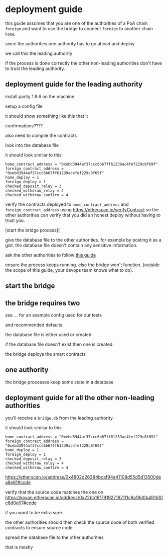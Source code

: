 # deployment guide

this guide assumes that you are one of the authorities of
a PoA chain `foreign` and want to use the bridge to connect
`foreign` to another chain `home`.

since the authorities one authority has to go ahead and
deploy

we call this the leading authority

if the process is done correctly the other non-leading authorities don't have to trust
the leading authority.

## deployment guide for the leading authority

install parity 1.8.6 on the machine

setup a config file

it should show something like this
that it

confirmations????

also need to compile the contracts

look into the database file

it should look similar to this:

```
home_contract_address = "0xebd3944af37ccc6b67ff61239ac4fef229c8f69f"
foreign_contract_address = "0xebd3944af37ccc6b67ff61239ac4fef229c8f69f"
home_deploy = 1
foreign_deploy = 1
checked_deposit_relay = 3
checked_withdraw_relay = 4
checked_withdraw_confirm = 4
```

verify the contracts deployed to `home_contract_address` and
`foreign_contract_address` using
https://etherscan.io/verifyContract so the other authorities
can verify that you did an honest deploy without having to trust you.

[start the bridge process](

give the database file to the other authorities.
for example by posting it as a gist.
the database file doesn't contain any sensitive information.

ask the other authorities to follow [this guide]()

ensure the process keeps running. else the bridge won't function.
(outside the scope of this guide, your devops team knows what to do).

## start the bridge




## the bridge requires two

see ... for an example config used for our tests

and recommended defaults

the database file is either used or created.

if the database file doesn't exist then one is created.

the bridge deploys the smart contracts

## one authority

the bridge processes keep some state in a database

## deployment guide for all the other non-leading authorities

you'll receive a `bridge.db` from the leading authority.

it should look similar to this:

```
home_contract_address = "0xebd3944af37ccc6b67ff61239ac4fef229c8f69f"
foreign_contract_address = "0xebd3944af37ccc6b67ff61239ac4fef229c8f69f"
home_deploy = 1
foreign_deploy = 1
checked_deposit_relay = 3
checked_withdraw_relay = 4
checked_withdraw_confirm = 4
```

https://etherscan.io/address/0x4802d26384bcaf94a41108d55d5d13500dea8e61#code

verify that the source code matches the one on
https://kovan.etherscan.io/address/0x22bb16f791927197111c9a19d0b491b10c8d0e07#code


if you want to be extra sure.

the other authorities should then check the source code
of both verified contracts to ensure
source code

spread the database file to the other authorities

that is mostly 

